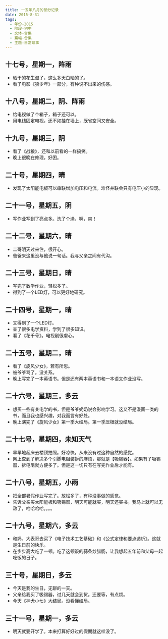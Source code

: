 ```yaml
---
title: 一五年八月的部分记录
date: 2015-8-31
tags:
  - 年份-2015
  - 阶段-初中
  - 文体-合集
  - 篇幅-合集
  - 主题-日常琐事
---
```


## 十七号，星期一，阵雨

- 晒干的花生湿了，这么多天白晒的了。
- 看了电影《狼少年》一部分，有种说不出来的伤感。

## 十八号，星期二，阴、阵雨

- 给电视做了个箱子，箱子还可以。
- 用电线固定电视，还不如挂在墙上，既省空间又安全。

## 十九号，星期三，阴

- 看了《战狼》，还和以前看的一样搞笑。
- 晚上很晚在修理，好困。

## 二十号，星期四，晴

- 发现了太阳能电板可以串联增加电压和电流。难怪并联会只有电压小的显现。

## 二十一号，星期五，阴

- 写作业写到了亮点多。洗了个澡，啊，爽！

## 二十二号，星期六，晴

- 二哥明天过来住，很开心。
- 爸爸来这里没与他说一句话。我与父亲之间有代沟。

## 二十三号，星期日，晴

- 写完了数学作业，轻松多了。
- 得到了一个LED灯，可以更好地研究。

## 二十四号，星期一，晴

- 又得到了一个LED灯。
- 查了很多电学资料，学到了很多知识。
- 看了《花千骨》。电视剧很虐心。

## 二十五号，星期二，晴

- 看了《旋风少女》，若有所思。
- 被爷爷骂了。没关系。
- 晚上写完了一本英语书。但是还有两本英语书和一本语文作业没写。

## 二十六号，星期三，多云

- 想买一些有关电学的书，但是爷爷奶奶说会影响学习。这又不是漫画一类的书，而且我也感兴趣，对我而言有好处。
- 晚上演完了《旋风少女》第一季大结局。第一季压根就没结局。

## 二十七号，星期四，未知天气

- 早早地起床去楼顶拍照。好凉快，从来没有过这种自然的感觉。
- 网上查到了解决多个引脚电阻装拆的麻烦，那就是【吸锡器】。如果有了吸锡器，拆电阻就方便多了。但是这一切只有在写完作业后才能有。

## 二十八号，星期五，小雨

- 把全部暑假作业写完了。放松多了，有种没事做的感觉。
- 告诉父亲买太阳能板和吸锡器，明天可能就买，明天还买书。我马上就可以无敌了，哈哈哈哈。。。。

## 二十九号，星期六，多云

- 和妈、大表哥去买了《电子技术工艺基础》和《公式定律和要点透析》。这就是生日前的快乐。
- 在步步高大吃了一顿。吃了这顿饭的蒜条炒腊肠，让我想起五年前和父母一起吃饭的日子。

## 三十号，星期日，多云

- 今天是我的生日，无聊的一天。
- 父亲给我买了吸锡器，过几天就会到货。还要等，有点烦。
- 今天《神犬小七》大结局。没看懂结局。

## 三十一号，星期一，多云

- 明天就要开学了。本来打算好好过的假期就这样没了。
